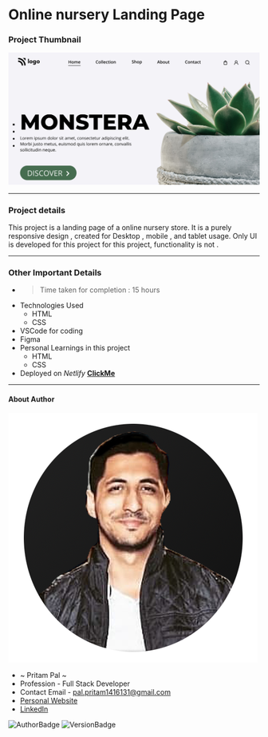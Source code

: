 # Online nursery Landing Page 

### Project Thumbnail

![ImageThumbnail](./thumbnail.png)
***
### Project details
This project is a landing page of a online nursery store. It is a purely responsive design , created for Desktop , mobile , and tablet usage. Only UI is developed for this project for this project, functionality is not .


***
### Other Important Details
- >Time taken for completion : 15 hours
- Technologies Used
  - HTML
  - CSS
- VSCode for coding
- Figma
- Personal Learnings in this project 
    - HTML
    - CSS 
- Deployed on *Netlify*  **[ClickMe]()** 
*** 
#### About Author
![AuthorImage](./circle-profile-pic.png)
- ~ Pritam Pal ~
- Profession - Full Stack Developer
- Contact Email - pal.pritam1416131@gmail.com
- [Personal Website](#)
- [LinkedIn](https://www.linkedin.com/in/pritampal1/)  

![AuthorBadge](https://img.shields.io/badge/Author-Pritam-yellow)
![VersionBadge](https://img.shields.io/badge/Version-1.0.0-lightgrey)
